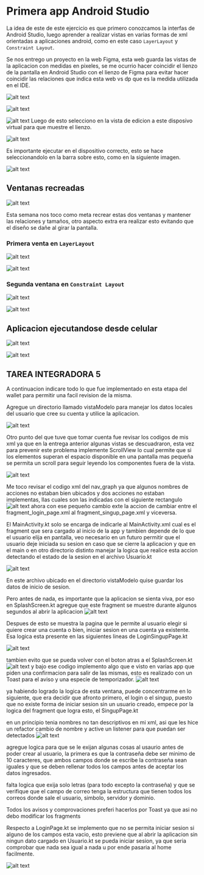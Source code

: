 # Primera app Android Studio

La idea de este de este ejercicio es que primero conozcamos la interfas de Android Studio, luego aprender a realizar vistas en varias formas de xml orientadas a aplicaciones android, como en este caso `LayerLayout` y `Constraint Layout`.

Se nos entrego un proyecto en la web Figma, esta web guarda las vistas de la aplicacion con medidas en pixeles, se me ocurrio hacer coincidir el lienzo de la pantalla en Android Studio con el lienzo de Figma para evitar hacer coincidir las relaciones que indica esta web vs dp que es la medida utilizada en el IDE.

![alt text](image-13.png)

![alt text](image.png)

![alt text](image-14.png)
Luego de esto selecciono en la vista de edicion a este disposivo virtual para que muestre el lienzo.

![alt text](image-1.png)

Es importante ejecutar en el dispositivo correcto, esto se hace seleccionandolo en la barra sobre esto, como en la siguiente imagen.

![alt text](image-2.png)

## Ventanas recreadas

![alt text](image-3.png)

Esta semana nos toco como meta recrear estas dos ventanas y mantener las relaciones y tamaños, otro aspecto extra era realizar esto evitando que el diseño se dañe al girar la pantalla.

### Primera venta en `LayerLayout`

![alt text](image-6.png)

![alt text](image-5.png)

### Segunda ventana en `Constraint Layout`

![alt text](image-7.png)

![alt text](image-4.png)

## Aplicacion ejecutandose desde celular

![alt text](image-8.png)

![alt text](image-9.png)

## TAREA INTEGRADORA 5

A continuacion indicare todo lo que fue implementado en esta etapa del wallet para permitir una facil revision de la misma.

Agregue un directorio llamado vistaModelo para manejar los datos locales del usuario que cree su cuenta y utilice la aplicacion.

![alt text](image-15.png)

Otro punto del que tuve que tomar cuenta fue revisar los codigos de mis xml ya que en la entrega anterior algunas vistas se descuadraron, esta vez para prevenir este problema implemente ScrollView lo cual permite que si los elementos superan el espacio disponible en una pantalla mas pequeña se permita un scroll para seguir leyendo los componentes fuera de la vista.

![alt text](image-16.png)

Me toco revisar el codigo xml del nav_graph ya que algunos nombres de acciones no estaban bien ubicados y dos acciones no estaban implementas, llas cuales son las indicadas con el siguiente rectangulo 
![alt text](image-17.png)
ahora con ese pequeño cambio exte la accion de cambiar entre el fragment_login_page.xml al fragment_singup_page.xml y viceversa.

El MainActivity.kt solo se encarga de indicarle al MainActivity.xml cual es el fragment que sera cargado al inicio de la app y tambien depende de lo que el usuario elija en pantalla, veo necesario en un futuro permitir que el usuario deje iniciada su sesion en caso que se cierre la aplicacion y que en el main o en otro directorio distinto manejar la logica que realice esta accion detectando el estado de la sesion en el archivo Usuario.kt

![alt text](image-18.png)

En este archivo ubicado en el directorio vistaModelo quise guardar los datos de inicio de sesion.

Pero antes de nada, es importante que la aplicacion se sienta viva, por eso en SplashScreen.kt agregue que este fragment se muestre durante algunos segundos al abrir la aplicacion
![alt text](image-19.png)

Despues de esto se muestra la pagina que le permite al usuario elegir si quiere crear una cuenta o bien, iniciar sesion en una cuenta ya existente. Esa logica esta presente en las siguientes lineas de LoginSingupPage.kt

![alt text](image-20.png)

tambien evito que se pueda volver con el boton atras a el SplashScreen.kt
![alt text](image-21.png)
y bajo ese codigo implemento algo que e visto en varias app que piden una confirmacion para salir de las mismas, esto es realizado con un Toast para el aviso y una especie de temporizador.
![alt text](image-22.png)

ya habiendo logrado la logica de esta ventana, puede concentrarme en lo siguiente, que era decidir que afronto primero, el login o el singup, puesto que no existe forma de iniciar sesion sin un usuario creado, empece por la logica del fragment que logra esto, el SingupPage.kt

en un principio tenia nombres no tan descriptivos en mi xml, asi que les hice un refactor cambio de nombre y active un listener para que puedan ser detectados ![alt text](image-23.png)

agregue logica para que se le exijan algunas cosas al usaurio antes de poder crear al usuario, la primera es que la contraseña debe ser minimo de 10 caracteres, que ambos campos donde se escribe la contraseña sean iguales y que se deben rellenar todos los campos antes de aceptar los datos ingresados.

falta logica que exija solo letras (para todo excepto la contraseña) y que se verifique que el campo de correo tenga la estructura que tienen todos los correos donde sale el usuario, simbolo, servidor y dominio.

Todos los avisos y comprovaciones preferi hacerlos por Toast ya que asi no debo modificar los fragments

Respecto a LoginPage.kt se implemento que no se permita iniciar sesion si alguno de los campos esta vacio, esto previene que al abrir la aplicacion sin ningun dato cargado en Usuario.kt se pueda iniciar sesion, ya que seria comprobar que nada sea igual a nada u por ende pasaria al home facilmente.

![alt text](image-24.png)

